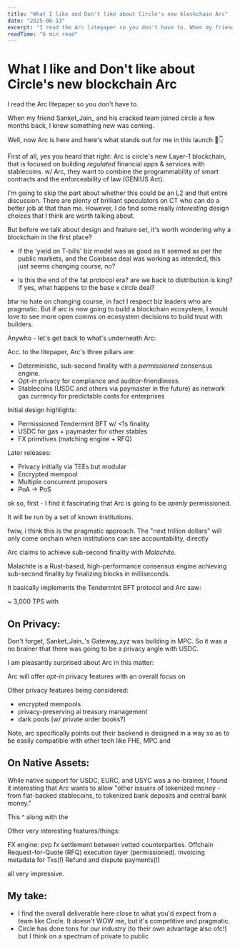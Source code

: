 ```yaml
---
title: "What I like and Don't like about Circle's new blockchain Arc"
date: "2025-08-13"
excerpt: "I read the Arc litepaper so you don't have to. When my friend Sanket and his cracked team joined Circle a few months back, I knew something new was coming. Well, now Arc is here and here's what stands out for me."
readTime: "6 min read"
---
```


# What I like and Don't like about Circle's new blockchain Arc

I read the Arc litepaper so you don't have to.

When my friend Sanket_Jain_ and his cracked team joined circle a few months back, I knew something new was coming.

Well, now Arc is here and here's what stands out for me in this launch 🧵👇

First of all, yes you heard that right: Arc is circle's new Layer-1 blockchain, that is focused on building *regulated* financial apps & services with stablecoins. w/ Arc, they want to combine the programmability of smart contracts and the enforceability of law (GENIUS Act).

I'm going to skip the part about whether this could be an L2 and that entire discussion. There are plenty of brilliant speculators on CT who can do a better job at that than me. However, I do find some really *interesting* design choices that I think are worth talking about.

But before we talk about design and feature set, it's worth wondering why a blockchain in the first place?

- If the 'yield on T-bills' biz model was as good as it seemed as per the public markets, and the Coinbase deal was working as intended, this just seems changing course, no?

- is this the end of the fat protocol era? are we back to distribution is king? If yes, what happens to the base x circle deal?

btw no hate on changing course, in fact I respect biz leaders who are pragmatic. But if arc is now going to build a blockchain ecosystem, I would love to see more open comms on ecosystem decisions to build trust with builders.

Anywho - let's get back to what's underneath Arc:

Acc. to the litepaper, Arc's three pillars are:

- Deterministic, sub-second finality with a *permissioned* consensus engine.
- Opt-in privacy for compliance and auditor-friendliness.
- Stablecoins (USDC and others via paymaster in the future) as network gas currency for predictable costs for enterprises

Initial design highlights:
- Permissioned Tendermint BFT w/ <1s finality
- USDC for gas + paymaster for other stables
- FX primitives (matching engine + RFQ)

Later releases:
- Privacy initially via TEEs but modular
- Encrypted mempool
- Multiple concurrent proposers
- PoA -> PoS

ok so, first - I find it fascinating that Arc is going to be *openly* permissioned.

It will be run by a set of known institutions.

fwiw, i think this is the pragmatic approach. The "next trillion dollars" will only come onchain when institutions can see accountability, directly

Arc claims to achieve sub-second finality with *Malachite.*

Malachite is a Rust-based, high-performance consensus engine achieving sub-second finality by finalizing blocks in milliseconds.

It basically implements the Tendermint BFT protocol and Arc saw:

~ 3,000 TPS with

## On Privacy:

Don't forget, Sanket_Jain_'s Gateway_xyz was building in MPC. So it was a no brainer that there was going to be a privacy angle with USDC.

I am pleasantly surprised about Arc in this matter:

Arc will offer *opt-in* privacy features with an overall focus on

Other privacy features being considered:
- encrypted mempools
- privacy-preserving ai treasury management
- dark pools (w/ private order books?)

Note, arc specifically points out their backend is designed in a way so as to be easily compatible with other tech like FHE, MPC and

## On Native Assets:

While native support for USDC, EURC, and USYC was a no-brainer, I found it interesting that Arc wants to allow "other issuers of tokenized money - from fiat-backed stablecoins, to tokenized bank deposits and central bank money."

This ^ along with the

Other very interesting features/things:

FX engine: pvp fx settlement between vetted counterparties.
Offchain Request-for-Quote (RFQ) execution layer (permissioned).
Invoicing metadata for Txs(!)
Refund and dispute payments(!)

all very impressive.

## My take:

- I find the overall deliverable here close to what you'd expect from a team like Circle. It doesn't WOW me, but it's competitive and pragmatic.
- Circle has done tons for our industry (to their own advantage also ofc!) but I think on a spectrum of private to public


